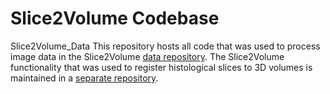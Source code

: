 # Slice2Volume Codebase
Slice2Volume_Data This repository hosts all code that was used to process image data in the Slice2Volume [data repository](https://rodare.hzdr.de/record/801). The Slice2Volume functionality that was used to register histological slices to 3D volumes is maintained in a [separate repository](https://github.com/jo-mueller/Slice2Volume).
